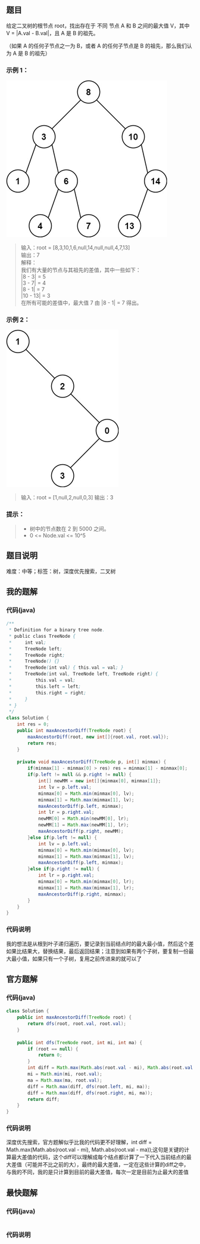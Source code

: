 ## 题目
给定二叉树的根节点 root，找出存在于 不同 节点 A 和 B 之间的最大值 V，其中 V = |A.val - B.val|，且 A 是 B 的祖先。

（如果 A 的任何子节点之一为 B，或者 A 的任何子节点是 B 的祖先，那么我们认为 A 是 B 的祖先）
### 示例 1：
![](../../../../support/image/1026-节点与其祖先之间的最大差值/1.jpg)
> 输入：root = [8,3,10,1,6,null,14,null,null,4,7,13]  
> 输出：7  
> 解释：   
> 我们有大量的节点与其祖先的差值，其中一些如下：  
> |8 - 3| = 5  
> |3 - 7| = 4  
> |8 - 1| = 7  
> |10 - 13| = 3  
> 在所有可能的差值中，最大值 7 由 |8 - 1| = 7 得出。
### 示例 2：
![](../../../../support/image/1026-节点与其祖先之间的最大差值/2.jpg)
> 输入：root = [1,null,2,null,0,3]
> 输出：3
### 提示：
> - 树中的节点数在 2 到 5000 之间。
> - 0 \<= Node.val \<= 10^5
## 题目说明
难度：中等；标签：树，深度优先搜索，二叉树
## 我的题解
### 代码(java)
```java
/**
 * Definition for a binary tree node.
 * public class TreeNode {
 *     int val;
 *     TreeNode left;
 *     TreeNode right;
 *     TreeNode() {}
 *     TreeNode(int val) { this.val = val; }
 *     TreeNode(int val, TreeNode left, TreeNode right) {
 *         this.val = val;
 *         this.left = left;
 *         this.right = right;
 *     }
 * }
 */
class Solution {
    int res = 0;
    public int maxAncestorDiff(TreeNode root) {
        maxAncestorDiff(root, new int[]{root.val, root.val});
        return res;
    }

    private void maxAncestorDiff(TreeNode p, int[] minmax) {
        if(minmax[1] - minmax[0] > res) res = minmax[1] - minmax[0];
        if(p.left != null && p.right != null) {
            int[] newMM = new int[]{minmax[0], minmax[1]};
            int lv = p.left.val;
            minmax[0] = Math.min(minmax[0], lv);
            minmax[1] = Math.max(minmax[1], lv);
            maxAncestorDiff(p.left, minmax);
            int lr = p.right.val;
            newMM[0] = Math.min(newMM[0], lr);
            newMM[1] = Math.max(newMM[1], lr);
            maxAncestorDiff(p.right, newMM);
        }else if(p.left != null) {
            int lv = p.left.val;
            minmax[0] = Math.min(minmax[0], lv);
            minmax[1] = Math.max(minmax[1], lv);
            maxAncestorDiff(p.left, minmax);
        }else if(p.right != null) {
            int lr = p.right.val;
            minmax[0] = Math.min(minmax[0], lr);
            minmax[1] = Math.max(minmax[1], lr);
            maxAncestorDiff(p.right, minmax);
        }
    }
}
```
### 代码说明
我的想法是从根到叶子递归遍历，要记录到当前结点时的最大最小值，然后这个差如果比结果大，替换结果，最后返回结果；注意到如果有两个子树，要复制一份最大最小值，如果只有一个子树，复用之前传进来的就可以了
## 官方题解
### 代码(java)
```java
class Solution {
    public int maxAncestorDiff(TreeNode root) {
        return dfs(root, root.val, root.val);
    }

    public int dfs(TreeNode root, int mi, int ma) {
        if (root == null) {
            return 0;
        }
        int diff = Math.max(Math.abs(root.val - mi), Math.abs(root.val - ma));
        mi = Math.min(mi, root.val);
        ma = Math.max(ma, root.val);
        diff = Math.max(diff, dfs(root.left, mi, ma));
        diff = Math.max(diff, dfs(root.right, mi, ma));
        return diff;
    }
}
```
### 代码说明
深度优先搜索，官方题解似乎比我的代码更不好理解，int diff = Math.max(Math.abs(root.val - mi), Math.abs(root.val - ma));这句是关键的计算最大差值的代码，这个diff可以理解成每个结点都计算了一下代入当前结点的最大差值（可能并不比之前的大），最终的最大差值，一定在这些计算的diff之中，与我的不同，我的是只计算到目前的最大差值，每次一定是目前为止最大的差值
## 最快题解
### 代码(java)
```java
```
### 代码说明
